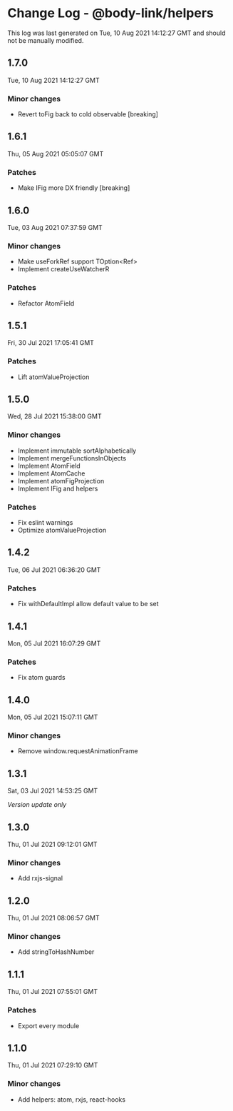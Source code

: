 # Change Log - @body-link/helpers

This log was last generated on Tue, 10 Aug 2021 14:12:27 GMT and should not be manually modified.

## 1.7.0
Tue, 10 Aug 2021 14:12:27 GMT

### Minor changes

- Revert toFig back to cold observable [breaking]

## 1.6.1
Thu, 05 Aug 2021 05:05:07 GMT

### Patches

- Make IFig more DX friendly [breaking]

## 1.6.0
Tue, 03 Aug 2021 07:37:59 GMT

### Minor changes

- Make useForkRef support TOption<Ref<HTMLElement>>
- Implement createUseWatcherR

### Patches

- Refactor AtomField

## 1.5.1
Fri, 30 Jul 2021 17:05:41 GMT

### Patches

- Lift atomValueProjection

## 1.5.0
Wed, 28 Jul 2021 15:38:00 GMT

### Minor changes

- Implement immutable sortAlphabetically
- Implement mergeFunctionsInObjects
- Implement AtomField
- Implement AtomCache
- Implement atomFigProjection
- Implement IFig and helpers

### Patches

- Fix eslint warnings
- Optimize atomValueProjection

## 1.4.2
Tue, 06 Jul 2021 06:36:20 GMT

### Patches

- Fix withDefaultImpl allow default value to be set

## 1.4.1
Mon, 05 Jul 2021 16:07:29 GMT

### Patches

- Fix atom guards

## 1.4.0
Mon, 05 Jul 2021 15:07:11 GMT

### Minor changes

- Remove window.requestAnimationFrame

## 1.3.1
Sat, 03 Jul 2021 14:53:25 GMT

_Version update only_

## 1.3.0
Thu, 01 Jul 2021 09:12:01 GMT

### Minor changes

- Add rxjs-signal

## 1.2.0
Thu, 01 Jul 2021 08:06:57 GMT

### Minor changes

- Add stringToHashNumber

## 1.1.1
Thu, 01 Jul 2021 07:55:01 GMT

### Patches

- Export every module

## 1.1.0
Thu, 01 Jul 2021 07:29:10 GMT

### Minor changes

- Add helpers: atom, rxjs, react-hooks

